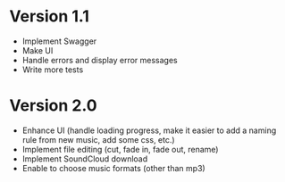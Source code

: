 # Version 1.1
- Implement Swagger
- Make UI
- Handle errors and display error messages
- Write more tests

# Version 2.0
- Enhance UI (handle loading progress, make it easier to add a naming rule from new music, add some css, etc.)
- Implement file editing (cut, fade in, fade out, rename)
- Implement SoundCloud download
- Enable to choose music formats (other than mp3)
